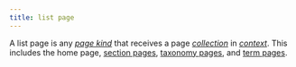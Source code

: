 ```yaml
---
title: list page
---
```


A list page is any [_page kind_](g) that receives a page [_collection_](g) in [_context_](g). This includes the home page, [section pages](g), [taxonomy pages](g), and [term pages](g).
